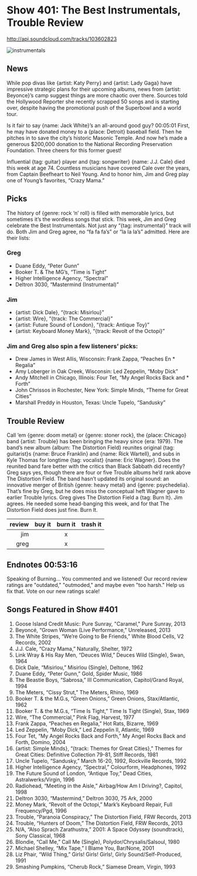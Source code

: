 # Show 401: The Best Instrumentals, Trouble Review

http://api.soundcloud.com/tracks/103602823

![instrumentals](http://soundopinions.org/images/2013/instrumentals.jpg)

## News
While pop divas like {artist: Katy Perry} and {artist: Lady Gaga} have impressive strategic plans for their upcoming albums, news from {artist: Beyonce}’s camp suggest things are more chaotic over there. Sources told the Hollywood Reporter she recently scrapped 50 songs and is starting over, despite having the promotional push of the Superbowl and a world tour. 

Is it fair to say {name: Jack White}’s an all-around good guy? 00:05:01 First, he may have donated money to a {place: Detroit} baseball field. Then he pitches in to save the city’s historic Masonic Temple. And now he’s made a generous $200,000 donation to the National Recording Preservation Foundation. Three cheers for this former guest!

Influential {tag: guitar} player and {tag: songwriter} {name: J.J. Cale} died this week at age 74. Countless musicians have covered Cale over the years, from Captain Beefheart to Neil Young. And to honor him, Jim and Greg play one of Young’s favorites, “Crazy Mama.” 

## Picks
The history of {genre: rock ‘n’ roll} is filled with memorable lyrics, but sometimes it’s the wordless songs that stick. This week, Jim and Greg celebrate the Best Instrumentals. Not just any “{tag: instrumental}” track will do. Both Jim and Greg agree, no “fa fa fa’s” or “la la la’s” admitted. Here are their lists:

### Greg 
* Duane Eddy, “Peter Gunn”
* Booker T. & The MG’s, “Time is Tight”
* Higher Intelligence Agency, “Spectral”
* Deltron 3030, “Mastermind (Instrumental)”

### Jim
* {artist: Dick Dale}, “{track: Misirlou}”
* {artist: Wire}, “{track: The Commercial}”
* {artist: Future Sound of London}, “{track: Antique Toy}”
* {artist: Keyboard Money Mark}, “{track: Revolt of the Octopi}”

### Jim and Greg also spin a few listeners’ picks:
* Drew James in West Allis, Wisconsin: Frank Zappa, “Peaches En * Regalia”
* Amy Loberger in Oak Creek, Wisconsin: Led Zeppelin, “Moby Dick”
* Andy Mitchell in Chicago, Illinois: Four Tet, “My Angel Rocks Back and * Forth”
* John Chrissos in Rochester, New York: Simple Minds, “Theme for Great Cities”
* Marshall Preddy in Houston, Texas: Uncle Tupelo, “Sandusky”

## Trouble Review
Call ‘em {genre: doom metal} or {genre: stoner rock}, the {place: Chicago} band {artist: Trouble} has been bringing the heavy since {era: 1979}. The band’s new album {album: The Distortion Field} reunites original {tag: guitarist}s {name: Bruce Franklin} and {name: Rick Wartell}, and subs in Kyle Thomas for longtime {tag: vocalist} {name: Eric Wagner}. Does the reunited band fare better with the critics than Black Sabbath did recently? Greg says yes, though there are four or five Trouble albums he’d rank above The Distortion Field. The band hasn’t updated its original sound: an innovative merger of British {genre: heavy metal} and {genre: psychedelia}. That’s fine by Greg, but he does miss the conceptual heft Wagner gave to earlier Trouble lyrics. Greg gives The Distortion Field a {tag: Burn It}. Jim agrees. He needed some head-banging this week, and for that The Distortion Field does just fine. Burn It.

 review | buy it | burn it | trash it
---:|:---:|:---:|:---:
jim |  | x | 
greg | | x | 

## Endnotes 00:53:16
Speaking of Burning…
You commented and we listened! Our record review ratings are "outdated," "outmoded," and maybe even "too harsh." Help us fix that. Vote on our new ratings scale!



## Songs Featured in Show #401
1. Goose Island Credit Music: Pure Sunray, "Caramel," Pure Sunray, 2013
2. Beyoncé, “Grown Woman (Live Performance,” Unreleased, 2013
3. The White Stripes, “We’re Going to Be Friends,” White Blood Cells, V2 Records, 2002
4. J.J. Cale, “Crazy Mama,” Naturally, Shelter, 1972
5. Link Wray & His Ray Men, “Deuces Wild,” Deuces Wild (Single), Swan, 1964
6. Dick Dale, “Misirlou,” Misirlou (Single), Deltone, 1962
7. Duane Eddy, “Peter Gunn,” Gold, Spider Music, 1986
8. The Beastie Boys, “Sabrosa,” III Communication, Capitol/Grand Royal, 1994
9. The Meters, “Cissy Strut,” The Meters, Rhino, 1969
10. Booker T. & the M.G.s, “Green Onions,” Green Onions, Stax/Atlantic, 1962
11. Booker T. & the M.G.s, “Time Is Tight,” Time Is Tight (Single), Stax, 1969
12. Wire, “The Commercial,” Pink Flag, Harvest, 1977
13. Frank Zappa, “Peaches en Regalia,” Hot Rats, Bizarre, 1969
14. Led Zeppelin, “Moby Dick,” Led Zeppelin II, Atlantic, 1969
15. Four Tet, “My Angel Rocks Back and Forth,” My Angel Rocks Back and Forth, Domino, 2004
16. {artist: Simple Minds}, “{track: Themes for Great Cities},” Themes for Great Cities: Definitive Collection 79-81, Stiff Records, 1981
17. Uncle Tupelo, “Sandusky,” March 16-20, 1992, Rockville Records, 1992
18. Higher Intelligence Agency, “Spectral,” Colourform, Headphones, 1992
19. The Future Sound of London, “Antique Toy,” Dead Cities, Astralwerks/Virgin, 1996
20. Radiohead, “Meeting in the Aisle,” Airbag/How Am I Driving?, Capitol, 1998
21. Deltron 3030, “Mastermind,” Deltron 3030, 75 Ark, 2000
22. Money Mark, “Revolt of the Octopi,” Mark’s Keyboard Repair, Full Frequency/Pgd, 1996
23. Trouble, “Paranoia Conspiracy,” The Distortion Field, FRW Records, 2013
24. Trouble, “Hunters of Doom,” The Distortion Field, FRW Records, 2013
25. N/A, “Also Sprach Zarathustra,” 2001: A Space Odyssey (soundtrack), Sony Classical, 1968
26. Blondie, “Call Me,” Call Me (Single), Polydor/Chrysalis/Salsoul, 1980
27. Michael Shelley, “Mix Tape,” I Blame You, Bar/None, 2001
28. Liz Phair, “Wild Thing,” Girls! Girls! Girls!, Girly Sound/Self-Produced, 1991
29. Smashing Pumpkins, “Cherub Rock,” Siamese Dream, Virgin, 1993